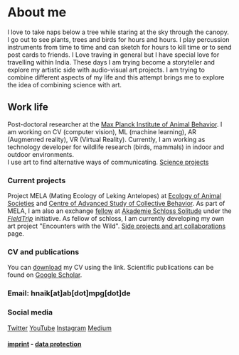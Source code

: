 # About me  
I love to take naps below a tree while staring at the sky through the canopy.   
I go out to see plants, trees and birds for hours and hours. I play percussion instruments from time to time and can sketch for hours to kill time or to send post cards to friends. I Love traving in general but I have special love for travelling within India. These days I am trying become a storyteller and explore my artistic side with audio-visual art projects. 
I am trying to combine different aspects of my life and this attempt brings me to explore the idea of combining science with art.

## Work life
Post-doctoral researcher at the [Max Planck Institute of Animal Behavior](https://www.ab.mpg.de/). 
I am working on CV (computer vision), ML (machine learning), AR (Augmenred reality), VR (Virtual Reality).
Currently, I am working as technology developer for wildlife research (birds, mammals) in indoor and outdoor environments.  
I use art to find alternative ways of communicating. 
[Science projects](/docs/about/science)
### Current projects
Project MELA (Mating Ecology of Leking Antelopes) at [Ecology of Animal Societies](https://www.ab.mpg.de/crofoot) and [Centre of Advanced Study of Collective Behavior](https://www.exc.uni-konstanz.de/collective-behaviour/).
As part of MELA, I am also an exchange [fellow](https://www.akademie-solitude.de/en/person/hemal-naik/) at [Akademie Schloss Solitude](https://www.akademie-solitude.de/en/) under the [_FieldTrip_](https://www.akademie-solitude.de/de/news/cooperation-with-max-planck-institut/) initiative. 
As fellow of schloss, I am currently developing my own art project "Encounters with the Wild".
[Side projects and art collaborations](/docs/about/outreach) page. 

### CV and publications
You can [download](/cv/Resume.pdf) my CV using the link. 
Scientific publications can be found on [Google Scholar](https://scholar.google.de/citations?user=iWIresYAAAAJ&hl=en).

### Email: hnaik[at]ab[dot]mpg[dot]de 

### Social media
[Twitter](https://twitter.com/hmnaik) [YouTube](https://www.youtube.com/channel/UCFERZcpt3g0wQzTgtil1HIA?view_as=subscriber)  [Instagram](https://www.instagram.com/walking_naik/?hl=en)  [Medium](https://medium.com/@hemalnaik)

#### [imprint](/docs/about/imprint) - [data protection](/docs/about/dataprotection) 
